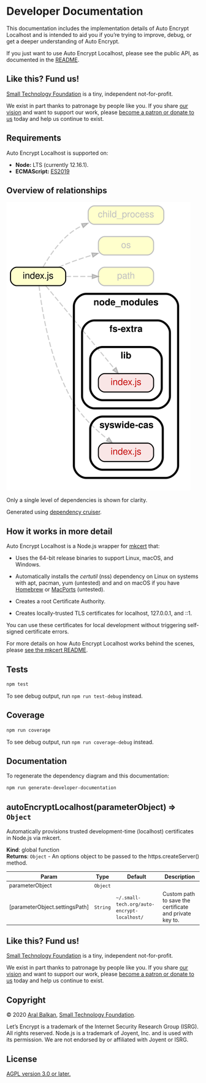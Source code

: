 # Developer Documentation

This documentation includes the implementation details of Auto Encrypt Localhost and is intended to aid you if you’re trying to improve, debug, or get a deeper understanding of Auto Encrypt.

If you just want to use Auto Encrypt Localhost, please see the public API, as documented in the [README](readme.md).

## Like this? Fund us!

[Small Technology Foundation](https://small-tech.org) is a tiny, independent not-for-profit.

We exist in part thanks to patronage by people like you. If you share [our vision](https://small-tech.org/about/#small-technology) and want to support our work, please [become a patron or donate to us](https://small-tech.org/fund-us) today and help us continue to exist.

## Requirements

Auto Encrypt Localhost is supported on:

  - __Node:__ LTS (currently 12.16.1).
  - __ECMAScript:__ [ES2019](https://node.green/#ES2019)

## Overview of relationships

![Dependency relationship diagram for Auto Correct](artefacts/dependency-graph.svg)

Only a single level of dependencies is shown for clarity.

Generated using [dependency cruiser](https://github.com/sverweij/dependency-cruiser).

## How it works in more detail

Auto Encrypt Localhost is a Node.js wrapper for [mkcert](https://github.com/FiloSottile/mkcert/) that:

  * Uses the 64-bit release binaries to support Linux, macOS, and Windows.

  * Automatically installs the _certutil_ (nss) dependency on Linux on systems with apt, pacman, yum (untested) and  and on macOS if you have [Homebrew](https://brew.sh) or [MacPorts](https://www.macports.org/) (untested).

  * Creates a root Certificate Authority.

  * Creates locally-trusted TLS certificates for localhost, 127.0.0.1, and ::1.

You can use these certificates for local development without triggering self-signed certificate errors.

For more details on how Auto Encrypt Localhost works behind the scenes, please [see the mkcert README](https://github.com/FiloSottile/mkcert/blob/master/README.md).

## Tests

```sh
npm test
```

To see debug output, run `npm run test-debug` instead.

## Coverage

```sh
npm run coverage
```

To see debug output, run `npm run coverage-debug` instead.

## Documentation

To regenerate the dependency diagram and this documentation:

```sh
npm run generate-developer-documentation
```

<a name="autoEncryptLocalhost"></a>

## autoEncryptLocalhost(parameterObject) ⇒ <code>Object</code>
Automatically provisions trusted development-time (localhost) certificates in Node.js via mkcert.

**Kind**: global function  
**Returns**: <code>Object</code> - An options object to be passed to the https.createServer() method.  

| Param | Type | Default | Description |
| --- | --- | --- | --- |
| parameterObject | <code>Object</code> |  |  |
| [parameterObject.settingsPath] | <code>String</code> | <code>~/.small-tech.org/auto-encrypt-localhost/</code> | Custom path to save the certificate and private key to. |


## Like this? Fund us!

[Small Technology Foundation](https://small-tech.org) is a tiny, independent not-for-profit.

We exist in part thanks to patronage by people like you. If you share [our vision](https://small-tech.org/about/#small-technology) and want to support our work, please [become a patron or donate to us](https://small-tech.org/fund-us) today and help us continue to exist.

## Copyright

&copy; 2020 [Aral Balkan](https://ar.al), [Small Technology Foundation](https://small-tech.org).

Let’s Encrypt is a trademark of the Internet Security Research Group (ISRG). All rights reserved. Node.js is a trademark of Joyent, Inc. and is used with its permission. We are not endorsed by or affiliated with Joyent or ISRG.

## License

[AGPL version 3.0 or later.](https://www.gnu.org/licenses/agpl-3.0.en.html)
